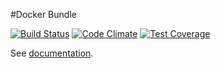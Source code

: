 #Docker Bundle

[![Build Status](https://travis-ci.org/keboola/docker-bundle.svg?branch=master)](https://travis-ci.org/keboola/docker-bundle) [![Code Climate](https://codeclimate.com/github/keboola/docker-bundle/badges/gpa.svg)](https://codeclimate.com/github/keboola/docker-bundle) [![Test Coverage](https://codeclimate.com/github/keboola/docker-bundle/badges/coverage.svg)](https://codeclimate.com/github/keboola/docker-bundle)

See [documentation](https://developers.keboola.com/overview/docker-bundle/).
